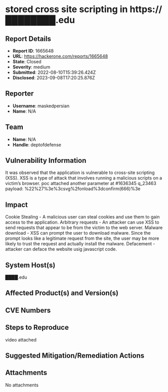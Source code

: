 # stored cross site scripting in https://████████.edu

## Report Details
- **Report ID**: 1665648
- **URL**: https://hackerone.com/reports/1665648
- **State**: Closed
- **Severity**: medium
- **Submitted**: 2022-08-10T15:39:26.424Z
- **Disclosed**: 2023-09-08T17:20:25.876Z

## Reporter
- **Username**: maskedpersian
- **Name**: N/A

## Team
- **Name**: N/A
- **Handle**: deptofdefense

## Vulnerability Information
It was observed that the application is vulnerable to cross-site scripting (XSS). XSS is a type of attack that involves running a malicious scripts on a victim’s browser.
poc attached
another parameter at #1636345
q_23463
payload: %22%27%3e%3csvg%2fonload%3dconfirm(666)%3e

## Impact

Cookie Stealing - A malicious user can steal cookies and use them to gain access to the application.
Arbitrary requests - An attacker can use XSS to send requests that appear to be from the victim to the web server.
Malware download - XSS can prompt the user to download malware. Since the prompt looks like a legitimate request from the
site, the user may be more likely to trust the request and actually install the malware.
Defacement - attacker can deface the website usig javascript code.

## System Host(s)
████.edu

## Affected Product(s) and Version(s)


## CVE Numbers


## Steps to Reproduce
video attached

## Suggested Mitigation/Remediation Actions




## Attachments
No attachments
